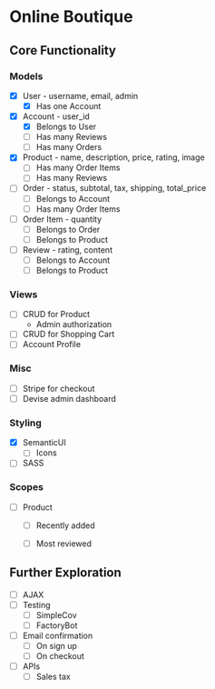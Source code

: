 # Online Boutique

## Core Functionality

### Models
- [x] User - username, email, admin
  - [x] Has one Account
- [x] Account - user_id
  - [x] Belongs to User
  - [ ] Has many Reviews
  - [ ] Has many Orders
- [x] Product - name, description, price, rating, image
  - [ ] Has many Order Items
  - [ ] Has many Reviews
- [ ] Order - status, subtotal, tax, shipping, total_price
  - [ ] Belongs to Account
  - [ ] Has many Order Items
- [ ] Order Item - quantity
  - [ ] Belongs to Order
  - [ ] Belongs to Product
- [ ] Review - rating, content
  - [ ] Belongs to Account
  - [ ] Belongs to Product

### Views
- [ ] CRUD for Product
  - Admin authorization
- [ ] CRUD for Shopping Cart
- [ ] Account Profile

### Misc
- [ ] Stripe for checkout
- [ ] Devise admin dashboard

### Styling
- [x] SemanticUI
  - [ ] Icons
- [ ] SASS

### Scopes
- [ ] Product
  - [ ] Recently added
  - [ ] Most reviewed


## Further Exploration
- [ ] AJAX
- [ ] Testing
  - [ ] SimpleCov
  - [ ] FactoryBot
- [ ] Email confirmation
  - [ ] On sign up
  - [ ] On checkout
- [ ] APIs
  - [ ] Sales tax
